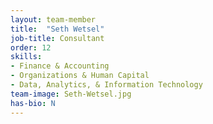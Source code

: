 ```yaml
---
layout: team-member
title:  "Seth Wetsel"
job-title: Consultant
order: 12
skills:
- Finance & Accounting
- Organizations & Human Capital
- Data, Analytics, & Information Technology
team-image: Seth-Wetsel.jpg
has-bio: N
---
```

